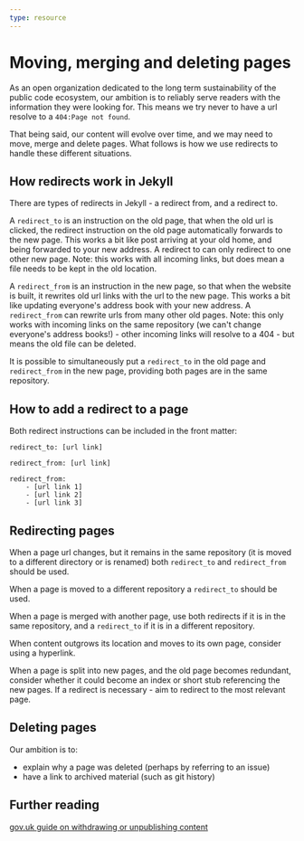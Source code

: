 ```yaml
---
type: resource
---
```


# Moving, merging and deleting pages

As an open organization dedicated to the long term sustainability of the public code ecosystem, our ambition is to reliably serve readers with the information they were looking for.
This means we try never to have a url resolve to a `404:Page not found`.

That being said, our content will evolve over time, and we may need to move, merge and delete pages. 
What follows is how we use redirects to handle these different situations.

## How redirects work in Jekyll

There are types of redirects in Jekyll - a redirect from, and a redirect to.

A `redirect_to` is an instruction on the old page, that when the old url is clicked, the redirect instruction on the old page automatically forwards to the new page.
This works a bit like post arriving at your old home, and being forwarded to your new address.
A redirect to can only redirect to one other new page.
Note: this works with all incoming links, but does mean a file needs to be kept in the old location.

A `redirect_from` is an instruction in the new page, so that when the website is built, it rewrites old url links with the url to the new page.
This works a bit like updating everyone's address book with your new address. A `redirect_from` can rewrite urls from many other old pages.
Note: this only works with incoming links on the same repository (we can't change everyone's address books!) - other incoming links will resolve to a 404 - but means the old file can be deleted.

It is possible to simultaneously put a `redirect_to` in the old page and `redirect_from` in the new page, providing both pages are in the same repository.

## How to add a redirect to a page

Both redirect instructions can be included in the front matter:

`redirect_to: [url link]`

`redirect_from: [url link]`

```
redirect_from:
    - [url link 1]
    - [url link 2]
    - [url link 3]
```

## Redirecting pages

When a page url changes, but it remains in the same repository (it is moved to a different directory or is renamed) both `redirect_to` and `redirect_from` should be used.

When a page is moved to a different repository a `redirect_to` should be used.

When a page is merged with another page, use both redirects if it is in the same repository, and a `redirect_to` if it is in a different repository.

When content outgrows its location and moves to its own page, consider using a hyperlink.

When a page is split into new pages, and the old page becomes redundant, consider whether it could become an index or short stub referencing the new pages.
If a redirect is necessary - aim to redirect to the most relevant page.

## Deleting pages

Our ambition is to:

* explain why a page was deleted (perhaps by referring to an issue)
* have a link to archived material (such as git history)

## Further reading

[gov.uk guide on withdrawing or unpublishing content](https://www.gov.uk/guidance/content-design/gov-uk-content-retention-and-withdrawal-archiving-policy)

